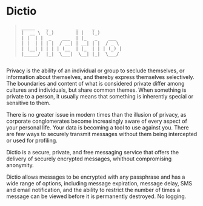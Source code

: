 # Dictio

> ```
>_____    _          _     _         
>|  __ \  (_)        | |   (_)        
>| |  | |  _    ___  | |_   _    ___  
>| |  | | | |  / __| | __| | |  / _ \
>| |__| | | | | (__  | |_  | | | (_) |
>|_____/  |_|  \___|  \__| |_|  \___/ 

> ```


Privacy is the ability of an individual or group to seclude themselves, or information about themselves, and thereby express themselves selectively. The boundaries and content of what is considered private differ among cultures and individuals, but share common themes. When something is private to a person, it usually means that something is inherently special or sensitive to them.

There is no greater issue in modern times than the illusion of privacy, as corporate conglomerates become increasingly aware of every aspect of your personal life. Your data is becoming a tool to use against you. There are few ways to securely transmit messages without them being intercepted or used for profiling.

Dictio is a secure, private, and free messaging service that offers the delivery of securely encrypted messages, whithout compromising anonymity.

Dictio allows messages to be encrypted with any passphrase and has a wide range of options, including message expiration, message delay, SMS and email notification, and the ability to restrict the number of times a message can be viewed before it is permanently destroyed. No logging.
